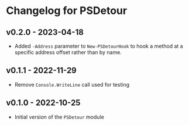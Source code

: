# Changelog for PSDetour

## v0.2.0 - 2023-04-18

* Added `-Address` parameter to `New-PSDetourHook` to hook a method at a specific address offset rather than by name.

## v0.1.1 - 2022-11-29

* Remove `Console.WriteLine` call used for testing

## v0.1.0 - 2022-10-25

* Initial version of the `PSDetour` module
